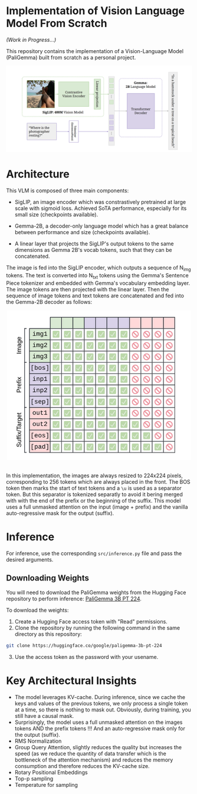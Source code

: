 # Implementation of Vision Language Model From Scratch

_(Work in Progress...)_

This repository contains the implementation of a Vision-Language Model (PaliGemma) built from scratch as a personal project.

![PaliGemma Architecture.](media/architecture.png)

# Architecture

This VLM is composed of three main components:

- SigLIP, an image encoder which was constrastively pretrained at large scale with sigmoid loss. Achieved SoTA performance, especially for its small size (checkpoints available).

- Gemma-2B, a decoder-only language model which has a great balance between performance and size (checkpoints available).

- A linear layer that projects the SigLIP's output tokens to the same dimensions as Gemma 2B's vocab tokens, such that they can be concatenated.

The image is fed into the SigLIP encoder, which outputs a sequence of N<sub>img</sub> tokens. The text is converted into N<sub>txt</sub> tokens using the Gemma's Sentence Piece tokenizer and embedded with Gemma's vocabulary embedding layer. The image tokens are then projected with the linear layer. Then the sequence of image tokens and text tokens are concatenated and fed into the Gemma-2B decoder as follows:

<div align="center">
  <img src="media/prefix-lm-masking.png" alt="PaliGemma Architecture" width="500" />
</div>

<br>

In this implementation, the images are always resized to 224x224 pixels, corresponding to 256 tokens which are always placed in the front. The BOS token then marks the start of text tokens and a `\u` is used as a separator token. But this separator is tokenized separatly to avoid it bering merged with with the end of the prefix or the beginning of the suffix. This model uses a full unmasked attention on the input (image + prefix) and the vanilla auto-regressive mask for the output (suffix).

# Inference

For inference, use the corresponding `src/inference.py` file and pass the desired arguments.

## Downloading Weights

You will need to download the PaliGemma weights from the Hugging Face repository to perform inference: [PaliGemma 3B PT 224](https://huggingface.co/google/paligemma-3b-pt-224).

To download the weights:

1. Create a Hugging Face access token with "Read" permissions.
2. Clone the repository by running the following command in the same directory as this repository:

```bash
git clone https://huggingface.co/google/paligemma-3b-pt-224
```
3. Use the access token as the password with your usename.


# Key Architectural Insights

- The model leverages KV-cache. During inference, since we cache the keys and values of the previous tokens, we only process a single token at a time, so there is nothing to mask out. Obviously, during training, you still have a causal mask.
- Surprisingly, the model uses a full unmasked attention on the images tokens AND the prefix tokens !!! And an auto-regressive mask only for the output (suffix).
- RMS Normalization 
- Group Query Attention, slightly reduces the quality but increases the speed (as we reduce the quantity of data transfer which is the bottleneck of the attention mechanism) and reduces the memory consumption and therefore reduces the KV-cache size.
- Rotary Positional Embeddings
- Top-p sampling
- Temperature for sampling